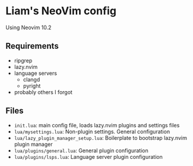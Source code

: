 # Liam's NeoVim config
Using Neovim 10.2

## Requirements
- ripgrep
- lazy.nvim
- language servers
    - clangd
    - pyright
- probably others I forgot
 
## Files
- `init.lua`: main config file, loads lazy.nvim plugins and settings files
- `lua/mysettings.lua`: Non-plugin settings. General configuration
- `lua/lazy_plugin_manager_setup.lua`: Boilerplate to bootstrap lazy.nvim plugin manager
- `lua/plugins/general.lua`: General plugin configuration
- `lua/plugins/lsps.lua`: Language server plugin configuration
